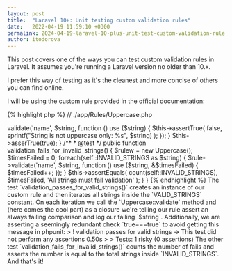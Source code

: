 ```yaml
---
layout: post
title:  "Laravel 10+: Unit testing custom validation rules"
date:   2022-04-19 11:59:10 +0300
permalink: 2024-04-19-laravel-10-plus-unit-test-custom-validation-rule.markdown
author: itodorova
---
```


This post covers one of the ways you can test custom validation rules in Laravel. It assumes you're running a Laravel version no older than 10.x. 

I prefer this way of testing as it's the cleanest and more concise of others you can find online.

I will be using the custom rule provided in the official documentation:

{% highlight php %}
// ./app/Rules/Uppercase.php
<?php
 
namespace App\Rules;
 
use Closure;
use Illuminate\Contracts\Validation\ValidationRule;
 
class Uppercase implements ValidationRule
{
    /**
     * Run the validation rule.
     */
    public function validate(string $attribute, mixed $value, Closure $fail): void
    {
        if (strtoupper($value) !== $value) {
            $fail('The :attribute must be uppercase.');
        }
    }
}
```
{% endhighlight %}

This is a very simple and straightforward rule that tests a field to see if it contains only uppecase letters. It doesn't take into account any other data in the request (or elsewhere). If you've worked with older Laravel versions, you will notice that the old `passes` and `message` have been replaced by a single `validate()` method's that doesn't return anything (but voidness).

A test class for the code above looks like this:

{% highlight php %}
// ./tests/Unit/Rules/Uppercase.php

<?php

namespace Tests\Unit\Rules;

use Tests\TestCase;
use App\Rules\Uppercase;

class UppercaseTest extends TestCase {

    const VALID_STRINGS = [
        'I1M UP3RC4SE',
        'I AM UPPERCASE',
        '0TH3R_UPP3RC4S3'
    ];

    const INVALID_STRINGS = [
        'I MiGhT BE UPP3R',
        'bUt I am Not'
    ];

    /**
    * @test
    */
    public function validation_passes_for_valid_strings() {
        $rulew = new Uppercase();
        
        foreach(self::VALID_STRINGS as $string) {
            $rule->validate('name', $string, function () use ($string) {
                $this->assertTrue(
                    false,
                    sprintf("String is not uppercase only: %s", $string)
                );
            });
        }

        $this->asserTrue(true);
    }

    /**
    * @test
    */
    public function validation_fails_for_invalid_strings() {
        $rulew = new Uppercase();
        $timesFailed = 0;

        foreach(self::INVALID_STRINGS as $string) {
            $rule->validate('name', $string, function () use ($string, &$timesFailed) {
                $timesFailed++;
            });
        }

        $this->assertEquals(
            count(self::INVALID_STRINGS),
            $timesFailed,
            'All strings must fail validation'
        );
    } 
}

{% endhighlight %}

The test `validation_passes_for_valid_strings()` creates an instance of our custom rule and then iterates all strings inside the `VALID_STRINGS` constant. On each iteration we call the `Uppercase::validate` method and (here comes the cool part) as a closure we're telling our rule assert an always failing comparison and log our failing `$string`.

Additionally, we are asserting a seemingly redundant check `true===true` to avoid getting this message in phpunit:

> ! validation passes for valid strings → This test did not perform any assertions  0.50s  
>
>  Tests:    1 risky (0 assertions)

The other test `validation_fails_for_invalid_strings()` counts the number of fails and asserts the number is equal to the total strings inside `INVALID_STRINGS`.

And that's it!
